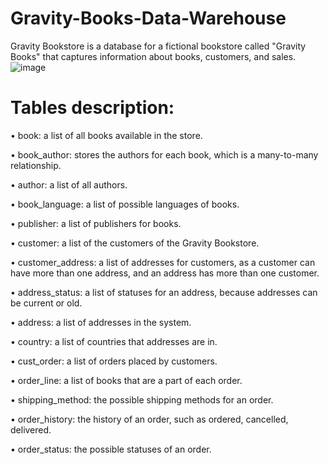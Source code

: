 # Gravity-Books-Data-Warehouse
Gravity Bookstore is a database for a fictional bookstore called "Gravity Books" that captures information about books, customers, and sales.
![image](https://github.com/shimaadaowd/Gravity-Books-Data-Warehouse/assets/81235048/c1977171-9efb-4f41-8579-65352018620c)



# Tables description:
•	book: a list of all books available in the store.

•	book_author: stores the authors for each book, which is a many-to-many relationship.

•	author: a list of all authors.

•	book_language: a list of possible languages of books.

•	publisher: a list of publishers for books.

•	customer: a list of the customers of the Gravity Bookstore.

•	customer_address: a list of addresses for customers, as a customer can have more than one address, and an address has more than one customer.

•	address_status: a list of statuses for an address, because addresses can be current or old.

•	address: a list of addresses in the system.

•	country: a list of countries that addresses are in.

•	cust_order: a list of orders placed by customers.

•	order_line: a list of books that are a part of each order.

•	shipping_method: the possible shipping methods for an order.

•	order_history: the history of an order, such as ordered, cancelled, delivered.

•	order_status: the possible statuses of an order.


